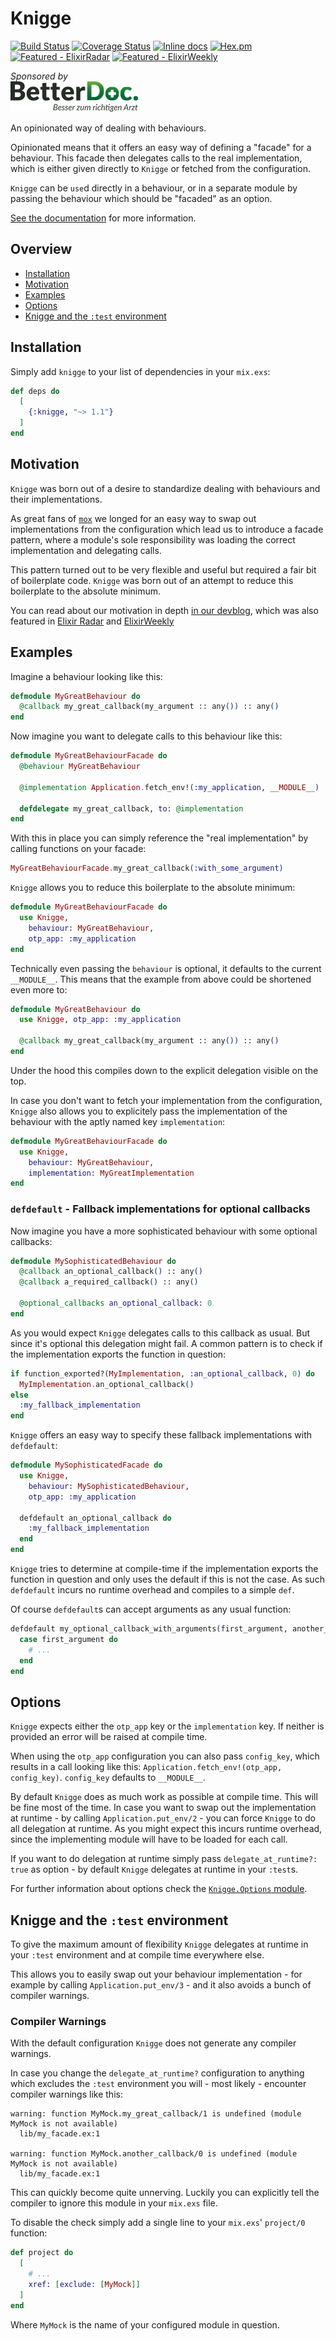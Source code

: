 # Knigge
[![Build Status](https://travis-ci.org/sascha-wolf/knigge.svg?branch=master)](https://travis-ci.org/sascha-wolf/knigge)
[![Coverage Status](https://coveralls.io/repos/github/sascha-wolf/knigge/badge.svg?branch=master)](https://coveralls.io/github/sascha-wolf/knigge?branch=master)
[![Inline docs](https://inch-ci.org/github/sascha-wolf/knigge.svg?branch=master)](https://inch-ci.org/github/sascha-wolf/knigge)
[![Hex.pm](https://img.shields.io/hexpm/v/knigge.svg)](https://hex.pm/packages/knigge)
[![Featured - ElixirRadar](https://img.shields.io/badge/featured-ElixirRadar-543A56)](https://app.rdstation.com.br/mail/0ddee1c8-2ce9-405b-b95f-09c883099090?utm_campaign=elixir_radar_202&utm_medium=email&utm_source=RD+Station)
[![Featured - ElixirWeekly](https://img.shields.io/badge/featured-ElixirWeekly-875DB0)](https://elixirweekly.net/issues/161)

*Sponsored by*  
[![BetterDoc](betterdoc.png)](https://www.betterdoc.org/)

An opinionated way of dealing with behaviours.

Opinionated means that it offers an easy way of defining a "facade" for a
behaviour. This facade then delegates calls to the real implementation, which
is either given directly to `Knigge` or fetched from the configuration.

`Knigge` can be `use`d directly in a behaviour, or in a separate module by
passing the behaviour which should be "facaded" as an option.

[See the documentation](https://hexdocs.pm/knigge) for more information.

## Overview

- [Installation](#installation)
- [Motivation](#motivation)
- [Examples](#examples)
- [Options](#options)
- [Knigge and the `:test` environment](#knigge-and-the-test-environment)

## Installation

Simply add `knigge` to your list of dependencies in your `mix.exs`:

```elixir
def deps do
  [
    {:knigge, "~> 1.1"}
  ]
end
```

## Motivation

`Knigge` was born out of a desire to standardize dealing with behaviours and
their implementations.

As great fans of [`mox`](https://github.com/plataformatec/mox) we longed for
an easy way to swap out implementations from the configuration which lead us
to introduce a facade pattern, where a module's sole responsibility was
loading the correct implementation and delegating calls.

This pattern turned out to be very flexible and useful but required a fair bit
of boilerplate code. `Knigge` was born out of an attempt to reduce this
boilerplate to the absolute minimum.

You can read about our motivation in depth [in our devblog](https://dev.betterdoc.org/elixir/friday_project/behaviour/2019/07/30/how-we-deal-with-behaviours-and-boilerplate.html), which was also featured in [Elixir Radar](https://app.rdstation.com.br/mail/0ddee1c8-2ce9-405b-b95f-09c883099090?utm_campaign=elixir_radar_202&utm_medium=email&utm_source=RD+Station) and [ElixirWeekly](https://elixirweekly.net/issues/161)

## Examples

Imagine a behaviour looking like this:

```elixir
defmodule MyGreatBehaviour do
  @callback my_great_callback(my_argument :: any()) :: any()
end
```

Now imagine you want to delegate calls to this behaviour like this:

```elixir
defmodule MyGreatBehaviourFacade do
  @behaviour MyGreatBehaviour

  @implementation Application.fetch_env!(:my_application, __MODULE__)

  defdelegate my_great_callback, to: @implementation
end
```

With this in place you can simply reference the "real implementation" by
calling functions on your facade:

```elixir
MyGreatBehaviourFacade.my_great_callback(:with_some_argument)
```

`Knigge` allows you to reduce this boilerplate to the absolute minimum:

```elixir
defmodule MyGreatBehaviourFacade do
  use Knigge,
    behaviour: MyGreatBehaviour,
    otp_app: :my_application
end
```

Technically even passing the `behaviour` is optional, it defaults to
the current `__MODULE__`. This means that the example from above could
be shortened even more to:

```elixir
defmodule MyGreatBehaviour do
  use Knigge, otp_app: :my_application

  @callback my_great_callback(my_argument :: any()) :: any()
end
```

Under the hood this compiles down to the explicit delegation visible on the top.

In case you don't want to fetch your implementation from the configuration,
`Knigge` also allows you to explicitely pass the implementation of the
behaviour with the aptly named key `implementation`:

```elixir
defmodule MyGreatBehaviourFacade do
  use Knigge,
    behaviour: MyGreatBehaviour,
    implementation: MyGreatImplementation
end
```

### `defdefault` - Fallback implementations for optional callbacks

Now imagine you have a more sophisticated behaviour with some optional callbacks:

```elixir
defmodule MySophisticatedBehaviour do
  @callback an_optional_callback() :: any()
  @callback a_required_callback() :: any()

  @optional_callbacks an_optional_callback: 0
end
```

As you would expect `Knigge` delegates calls to this callback as usual. But
since it's optional this delegation might fail. A common pattern is to check
if the implementation exports the function in question:

```elixir
if function_exported?(MyImplementation, :an_optional_callback, 0) do
  MyImplementation.an_optional_callback()
else
  :my_fallback_implementation
end
```

`Knigge` offers an easy way to specify these fallback implementations with
`defdefault`:

```elixir
defmodule MySophisticatedFacade do
  use Knigge,
    behaviour: MySophisticatedBehaviour,
    otp_app: :my_application

  defdefault an_optional_callback do
    :my_fallback_implementation
  end
end
```

`Knigge` tries to determine at compile-time if the implementation exports
the function in question and only uses the default if this is not the case.
As such `defdefault` incurs no runtime overhead and compiles to a simple `def`.

Of course `defdefault`s can accept arguments as any usual function:

```elixir
defdefault my_optional_callback_with_arguments(first_argument, another_argument) do
  case first_argument do
    # ...
  end
end
```

## Options

`Knigge` expects either the `otp_app` key or the `implementation` key. If
neither is provided an error will be raised at compile time.

When using the `otp_app` configuration you can also pass `config_key`, which
results in a call looking like this: `Application.fetch_env!(otp_app, config_key)`.
`config_key` defaults to `__MODULE__`.

By default `Knigge` does as much work as possible at compile time. This will
be fine most of the time. In case you want to swap out the implementation at
runtime - by calling `Application.put_env/2` - you can force `Knigge` to do all
delegation at runtime. As you might expect this incurs runtime overhead,
since the implementing module will have to be loaded for each call.

If you want to do delegation at runtime simply pass `delegate_at_runtime?: true`
as option - by default `Knigge` delegates at runtime in your `:test`s.

For further information about options check the [`Knigge.Options` module](https://hexdocs.pm/knigge/Knigge.Options.html).

## Knigge and the `:test` environment

To give the maximum amount of flexibility `Knigge` delegates at runtime in your
`:test` environment and at compile time everywhere else.

This allows you to easily swap out your behaviour implementation - for example by
calling `Application.put_env/3` - and it also avoids a bunch of compiler warnings.

### Compiler Warnings

With the default configuration `Knigge` does not generate any compiler warnings.

In case you change the `delegate_at_runtime?` configuration to anything which
excludes the `:test` environment you will - most likely - encounter compiler
warnings like this:

```
warning: function MyMock.my_great_callback/1 is undefined (module MyMock is not available)
  lib/my_facade.ex:1

warning: function MyMock.another_callback/0 is undefined (module MyMock is not available)
  lib/my_facade.ex:1
```

This can quickly become quite unnerving. Luckily you can explicitly tell the
compiler to ignore this module in your `mix.exs` file.

To disable the check simply add a single line to your `mix.exs`' `project/0` function:

```elixir
def project do
  [
    # ...
    xref: [exclude: [MyMock]]
  ]
end
```

Where `MyMock` is the name of your configured module in question.
